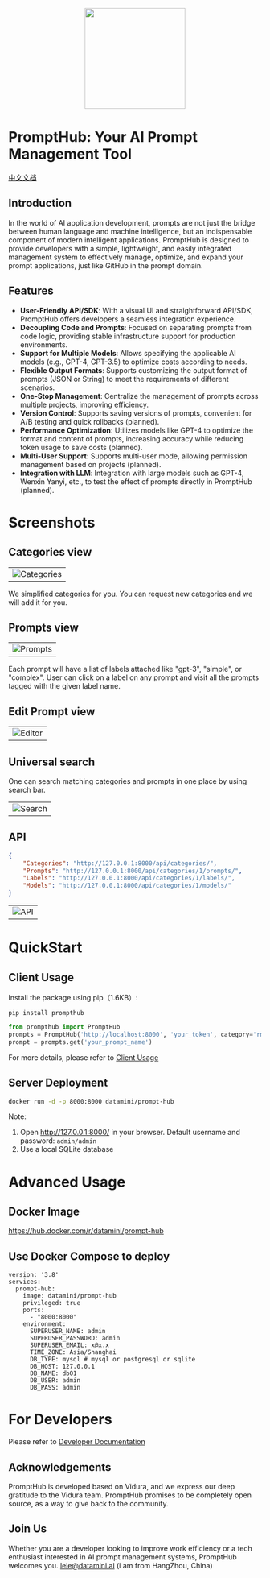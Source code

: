 

<p align="center">
    <img src="https://prompt-hub.oss-cn-shanghai.aliyuncs.com/prompt-hub-logo11.png" width="200px"/>
</p>

# PromptHub: Your AI Prompt Management Tool

[中文文档](README_CN.md) 

## Introduction

In the world of AI application development, prompts are not just the bridge between human language and machine intelligence, but an indispensable component of modern intelligent applications. PromptHub is designed to provide developers with a simple, lightweight, and easily integrated management system to effectively manage, optimize, and expand your prompt applications, just like GitHub in the prompt domain.

## Features
- **User-Friendly API/SDK**: With a visual UI and straightforward API/SDK, PromptHub offers developers a seamless integration experience.
- **Decoupling Code and Prompts**: Focused on separating prompts from code logic, providing stable infrastructure support for production environments.
- **Support for Multiple Models**: Allows specifying the applicable AI models (e.g., GPT-4, GPT-3.5) to optimize costs according to needs.
- **Flexible Output Formats**: Supports customizing the output format of prompts (JSON or String) to meet the requirements of different scenarios.
- **One-Stop Management**: Centralize the management of prompts across multiple projects, improving efficiency.
- **Version Control**: Supports saving versions of prompts, convenient for A/B testing and quick rollbacks (planned).
- **Performance Optimization**: Utilizes models like GPT-4 to optimize the format and content of prompts, increasing accuracy while reducing token usage to save costs (planned). 
- **Multi-User Support**: Supports multi-user mode, allowing permission management based on projects (planned).
- **Integration with LLM**: Integration with large models such as GPT-4, Wenxin Yanyi, etc., to test the effect of prompts directly in PromptHub (planned).


# Screenshots



## Categories view
<table><tr><td><img src="./screens/categories.png" alt="Categories"/></td></tr></table>

We simplified categories for you. You can request new categories and we will add it for you.

## Prompts view
<table><tr><td><img src="./screens/prompts.png" alt="Prompts"/></td></tr></table>

Each prompt will have a list of labels attached like "gpt-3", "simple", or "complex". User can click on a label on any prompt and visit all the prompts tagged with the given label name. 

## Edit Prompt view
<table><tr><td><img src="./screens/edit_prompt.png" alt="Editor"/></td></tr></table>


## Universal search
One can search matching categories and prompts in one place by using search bar.
<table><tr><td><img src="./screens/search.png" alt="Search"/></td></tr></table>

## API

```json
{
    "Categories": "http://127.0.0.1:8000/api/categories/",
    "Prompts": "http://127.0.0.1:8000/api/categories/1/prompts/",
    "Labels": "http://127.0.0.1:8000/api/categories/1/labels/",
    "Models": "http://127.0.0.1:8000/api/categories/1/models/"
}
```

<table><tr><td><img src="./screens/api.png" alt="API"/></td></tr></table>


# QuickStart

## Client Usage

Install the package using pip（1.6KB）:

```shell    
pip install prompthub
```

```python
from prompthub import PromptHub
prompts = PromptHub('http://localhost:8000', 'your_token', category='rmb-prod')
prompt = prompts.get('your_prompt_name')
```

For more details, please refer to [Client Usage](client%2FREADME.md)


## Server Deployment

```bash
docker run -d -p 8000:8000 datamini/prompt-hub
```

Note:
1. Open http://127.0.0.1:8000/ in your browser. Default username and password: `admin/admin`
2. Use a local SQLite database

# Advanced Usage

## Docker Image

https://hub.docker.com/r/datamini/prompt-hub


## Use Docker Compose to deploy

```shell
version: '3.8'
services:
  prompt-hub:
    image: datamini/prompt-hub
    privileged: true
    ports:
      - "8000:8000"
    environment:
      SUPERUSER_NAME: admin
      SUPERUSER_PASSWORD: admin
      SUPERUSER_EMAIL: x@x.x
      TIME_ZONE: Asia/Shanghai  
      DB_TYPE: mysql # mysql or postgresql or sqlite
      DB_HOST: 127.0.0.1
      DB_NAME: db01
      DB_USER: admin
      DB_PASS: admin
```

# For Developers

Please refer to [Developer Documentation](README4DEV.md)


## Acknowledgements
PromptHub is developed based on Vidura, and we express our deep gratitude to the Vidura team. PromptHub promises to be completely open source, as a way to give back to the community.

## Join Us

Whether you are a developer looking to improve work efficiency or a tech enthusiast interested in AI prompt management systems, PromptHub welcomes you.  lele@datamini.ai (i am from HangZhou, China)

